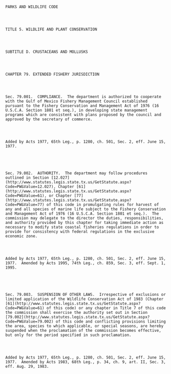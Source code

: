 ﻿
    
    
    	
    					
    
    
    PARKS AND WILDLIFE CODE
    
      
    
    
    TITLE 5. WILDLIFE AND PLANT CONSERVATION
    
      
    
    
    SUBTITLE D. CRUSTACEANS AND MOLLUSKS
    
      
    
    
    CHAPTER 79. EXTENDED FISHERY JURISDICTION
    
      
    
    
    Sec. 79.001.  COMPLIANCE.  The department is authorized to cooperate with the Gulf of Mexico Fishery Management Council established pursuant to the Fishery Conservation and Management Act of 1976 (16 U.S.C.A. Section 1801 et seq.), in developing state management programs which are consistent with plans proposed by the council and approved by the secretary of commerce.
    
    
    
    
    Added by Acts 1977, 65th Leg., p. 1280, ch. 501, Sec. 2, eff. June 15, 1977.
    
    
    
    
    
    Sec. 79.002.  AUTHORITY.  The department may follow procedures outlined in Section [12.027](http://www.statutes.legis.state.tx.us/GetStatute.aspx?Code=PW&Value=12.027), Chapter [61](http://www.statutes.legis.state.tx.us/GetStatute.aspx?Code=PW&Value=61), or Chapter [77](http://www.statutes.legis.state.tx.us/GetStatute.aspx?Code=PW&Value=77) of this code in promulgating rules for harvest of any and all species of marine life subject to the Fishery Conservation and Management Act of 1976 (16 U.S.C.A. Section 1801 et seq.).  The commission may delegate to the director the duties, responsibilities, and authority provided by this chapter for taking immediate action as necessary to modify state coastal fisheries regulations in order to provide for consistency with federal regulations in the exclusive economic zone.
    
    
    
    
    Added by Acts 1977, 65th Leg., p. 1280, ch. 501, Sec. 2, eff. June 15, 1977.  Amended by Acts 1995, 74th Leg., ch. 859, Sec. 3, eff. Sept. 1, 1995.
    
    
    
    
    
    Sec. 79.003.  SUSPENSION OF OTHER LAWS.  Irrespective of exclusions or limited application of the Wildlife Conservation Act of 1983 (Chapter [61](http://www.statutes.legis.state.tx.us/GetStatute.aspx?Code=PW&Value=61) of this code) or any chapter in Title 7 of this code the commission shall exercise the authority set out in Section [79.002](http://www.statutes.legis.state.tx.us/GetStatute.aspx?Code=PW&Value=79.002) of this code and conflicting provisions limiting the area, species to which applicable, or special seasons, are hereby suspended when the proclamation of the commission becomes effective, but only for the period specified in such proclamation.
    
    
    
    
    Added by Acts 1977, 65th Leg., p. 1280, ch. 501, Sec. 2, eff. June 15, 1977.  Amended by Acts 1983, 68th Leg., p. 34, ch. 9, art. II, Sec. 3, eff. Aug. 29, 1983.
    
    
    
    
    				
